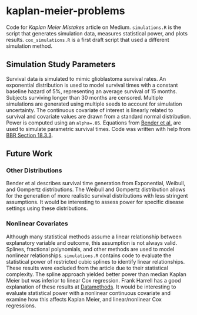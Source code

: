# kaplan-meier-problems
Code for *Kaplan Meier Mistakes* article on Medium. `simulations.R` is the script that generates simulation data, measures statistical power, and plots results. `cox_simulations.R` is a first draft script that used a different simulation method.
## Simulation Study Parameters
Survival data is simulated to mimic glioblastoma survival rates.
An exponential distribution is used to model survival times with a
constant baseline hazard of 5%, representing an average survival
of 15 months. Subjects surviving longer than 30 months are censored.
Multiple simulations are generated using multiple seeds to account
for simulation uncertainty. The continuous covariate of interest is
linearly related to survival and covariate values are drawn from a standard
normal distribution. Power is computed using an `alpha=.05`. Equations from 
[Bender et al.](https://onlinelibrary.wiley.com/doi/abs/10.1002/sim.2059)
are used to simulate parametric survival times. Code was written with 
help from [BBR Section 18.3.3](http://hbiostat.org/doc/bbr.pdf).
## Future Work
### Other Distributions
Bender et al describes survival time generation from Exponential, Weibull,
and Gompertz distributions. The Weibull and Gompertz distribution allows
for the generation of more realistic survival distributions with less
stringent assumptions. It would be interesting to assess power for
specific disease settings using these distributions.
### Nonlinear Covariates
Although many statistical methods assume a linear relationship
between explanatory variable and outcome, this assumption is
not always valid. Splines, fractional polynomials, and other methods
are used to model nonlinear relationships. `simulations.R` contains code
to evaluate the statistical power of restricted cubic splines to identify
linear relationships. These results were excluded from the article due to
their statistical complexity. The spline approach yielded better power than
median Kaplan Meier but was inferior to linear Cox regression. Frank Harrell
has a good explanation of these results at 
[Datamethods](https://discourse.datamethods.org/t/simulating-survival-data-to-evaluate-statistical-power-for-survival-analysis/2486). It would be interesting to evaluate statistical power
with a nonlinear continuous covariate and examine how this affects
Kaplan Meier, and linear/nonlinear Cox regressions.
